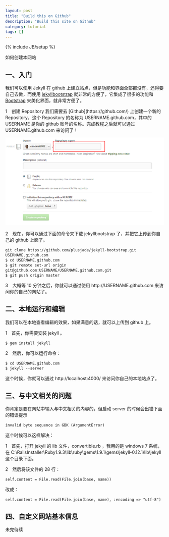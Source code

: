 ```yaml
---
layout: post
title: "Build this on Github"
description: "Build this site on Github"
category: tutorial
tags: []
---
```

{% include JB/setup %}

<p class="alert alert-info">如何创建本网站</p>

## 一、入门

我们可以使用 Jekyll 在 github 上建立站点，但是功能和界面全部都没有，还得要自己去做，而使用 [jekyllbootstrap](http://jekyllbootstrap.com/) 就非常的方便了，它集成了很多的功能和 [Bootstrap](http://twitter.github.com/bootstrap/) 来美化界面，就非常方便了。

<p><span class="badge badge-important">1</span>　创建 Repository
我们需要去 [Github](https://github.com/) 上创建一个新的 Repository，这个 Repository 的名称为 USERNAME.github.com，其中的 USERNAME 是你的 github 账号的名称。完成教程之后就可以通过 USERNAME.github.com 来访问了！</p>

![创建新的 Repository](/images/tutorial/Create-a-new-repository-on-github.png)

<p><span class="badge badge-important">2</span>　现在，你可以通过下面的命令来下载 jekyllbootstrap 了，并把它上传到你自己的 github 上面了。</p>

    git clone https://github.com/plusjade/jekyll-bootstrap.git USERNAME.github.com
    $ cd USERNAME.github.com
    $ git remote set-url origin git@github.com:USERNAME/USERNAME.github.com.git
    $ git push origin master

<p><span class="badge badge-important">3</span>　大概等 10 分钟之后，你就可以通过使用 http://USERNAME.github.com 来访问你的自己的网站了。</p>

## 二、本地运行和编辑

我们可以在本地查看编辑的效果，如果满意的话，就可以上传到 github 上。

<p><span class="badge badge-important">1</span>　首先，你需要安装 jekyll 。</p>

    $ gem install jekyll

<p><span class="badge badge-important">2</span>　然后，你可以运行命令：</p>

    $ cd USERNAME.github.com 
    $ jekyll --server

这个时候，你就可以通过 http://localhost:4000/ 来访问你自己的本地站点了。

## 三、与中文相关的问题

你肯定是要在网站中输入与中文相关的内容的，但启动 server 的时候会出错下面的错误提示

    invalid byte sequence in GBK (ArgumentError)

这个时候可以这样解决：

<p><span class="badge badge-important">1</span>　首先，打开 jekyll 的 lib 文件，<span class="text-error">convertible.rb </span>，我用的是 windows 7 系统，在 C:\RailsInstaller\Ruby1.9.3\lib\ruby\gems\1.9.1\gems\jekyll-0.12.1\lib\jekyll 这个目录下面。</p>

<p><span class="badge badge-important">2</span>　然后将该文件的 28 行：</p>

    self.content = File.read(File.join(base, name))

<p>改成：</p>

    self.content = File.read(File.join(base, name), :encoding => "utf-8")

## 四、自定义网站基本信息

未完待续





